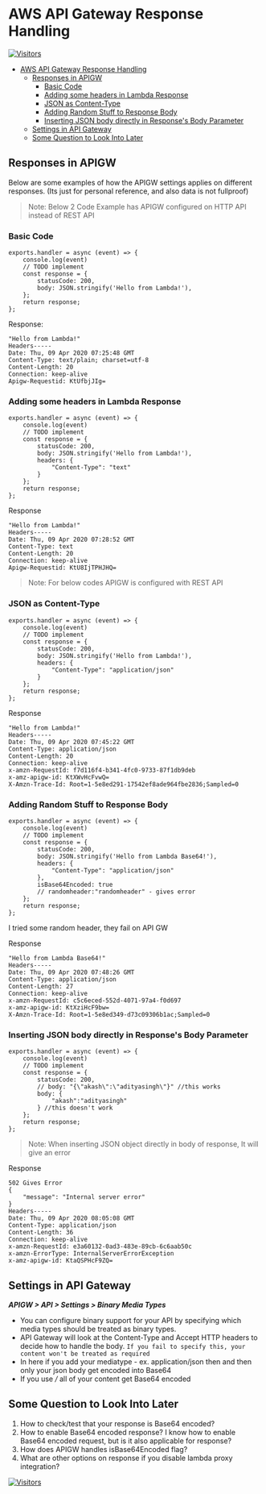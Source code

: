 # AWS API Gateway Response Handling

[![Visitors](https://api.visitorbadge.io/api/visitors?path=aasisodiya.nodejs.aws.apigw&labelColor=%23ffa500&countColor=%23263759&labelStyle=upper)](https://visitorbadge.io/status?path=aasisodiya.nodejs.aws.apigw)

- [AWS API Gateway Response Handling](#aws-api-gateway-response-handling)
  - [Responses in APIGW](#responses-in-apigw)
    - [Basic Code](#basic-code)
    - [Adding some headers in Lambda Response](#adding-some-headers-in-lambda-response)
    - [JSON as Content-Type](#json-as-content-type)
    - [Adding Random Stuff to Response Body](#adding-random-stuff-to-response-body)
    - [Inserting JSON body directly in Response's Body Parameter](#inserting-json-body-directly-in-responses-body-parameter)
  - [Settings in API Gateway](#settings-in-api-gateway)
  - [Some Question to Look Into Later](#some-question-to-look-into-later)

## Responses in APIGW

Below are some examples of how the APIGW settings applies on different responses. (Its just for personal reference, and also data is not fullproof)

> Note: Below 2 Code Example has APIGW configured on HTTP API instead of REST API

### Basic Code

```nodejs
exports.handler = async (event) => {
    console.log(event)
    // TODO implement
    const response = {
        statusCode: 200,
        body: JSON.stringify('Hello from Lambda!'),
    };
    return response;
};
```

Response:

```text
"Hello from Lambda!"
Headers-----
Date: Thu, 09 Apr 2020 07:25:48 GMT
Content-Type: text/plain; charset=utf-8
Content-Length: 20
Connection: keep-alive
Apigw-Requestid: KtUfbjJIg=
```

### Adding some headers in Lambda Response

```nodejs
exports.handler = async (event) => {
    console.log(event)
    // TODO implement
    const response = {
        statusCode: 200,
        body: JSON.stringify('Hello from Lambda!'),
        headers: {
            "Content-Type": "text"
        }
    };
    return response;
};
```

Response

```text
"Hello from Lambda!"
Headers-----
Date: Thu, 09 Apr 2020 07:28:52 GMT
Content-Type: text
Content-Length: 20
Connection: keep-alive
Apigw-Requestid: KtU8IjTPHJHQ=
```

> Note: For below codes APIGW is configured with REST API

### JSON as Content-Type

```nodejs
exports.handler = async (event) => {
    console.log(event)
    // TODO implement
    const response = {
        statusCode: 200,
        body: JSON.stringify('Hello from Lambda!'),
        headers: {
            "Content-Type": "application/json"
        }
    };
    return response;
};
```

Response

```text
"Hello from Lambda!"
Headers-----
Date: Thu, 09 Apr 2020 07:45:22 GMT
Content-Type: application/json
Content-Length: 20
Connection: keep-alive
x-amzn-RequestId: f7d116f4-b341-4fc0-9733-87f1db9deb
x-amz-apigw-id: KtXWvHcFvwQ=
X-Amzn-Trace-Id: Root=1-5e8ed291-17542ef8ade964fbe2836;Sampled=0
```

### Adding Random Stuff to Response Body

```nodejs
exports.handler = async (event) => {
    console.log(event)
    // TODO implement
    const response = {
        statusCode: 200,
        body: JSON.stringify('Hello from Lambda Base64!'),
        headers: {
            "Content-Type": "application/json"
        },
        isBase64Encoded: true
        // randomheader:"randomheader" - gives error
    };
    return response;
};
```

I tried some random header, they fail on API GW

Response

```text
"Hello from Lambda Base64!"
Headers-----
Date: Thu, 09 Apr 2020 07:48:26 GMT
Content-Type: application/json
Content-Length: 27
Connection: keep-alive
x-amzn-RequestId: c5c6eced-552d-4071-97a4-f0d697
x-amz-apigw-id: KtXziHcF9bw=
X-Amzn-Trace-Id: Root=1-5e8ed349-d73c09306b1ac;Sampled=0
```

### Inserting JSON body directly in Response's Body Parameter

```nodejs
exports.handler = async (event) => {
    console.log(event)
    // TODO implement
    const response = {
        statusCode: 200,
        // body: "{\"akash\":\"adityasingh\"}" //this works
        body: {
            "akash":"adityasingh"
        } //this doesn't work
    };
    return response;
};
```

> Note: When inserting JSON object directly in body of response, It will give an error

Response

```text
502 Gives Error
{
    "message": "Internal server error"
}
Headers-----
Date: Thu, 09 Apr 2020 08:05:08 GMT
Content-Type: application/json
Content-Length: 36
Connection: keep-alive
x-amzn-RequestId: e3a60132-0ad3-483e-89cb-6c6aab50c
x-amzn-ErrorType: InternalServerErrorException
x-amz-apigw-id: KtaQSPHcF9ZQ=
```

## Settings in API Gateway

**_APIGW > API > Settings > Binary Media Types_**

- You can configure binary support for your API by specifying which media types should be treated as binary types.
- API Gateway will look at the Content-Type and Accept HTTP headers to decide how to handle the body. `If you fail to specify this, your content won't be treated as required`
- In here if you add your mediatype - ex. application/json then and then only your json body get encoded into Base64
- If you use _/_ all of your content get Base64 encoded

## Some Question to Look Into Later

1. How to check/test that your response is Base64 encoded?
2. How to enable Base64 encoded response? I know how to enable Base64 encoded request, but is it also applicable for response?
3. How does APIGW handles isBase64Encoded flag?
4. What are other options on response if you disable lambda proxy integration?

[![Visitors](https://api.visitorbadge.io/api/visitors?path=aasisodiya.nodejs&labelColor=%23ffa500&countColor=%23263759&labelStyle=upper)](https://visitorbadge.io/status?path=aasisodiya.nodejs)
